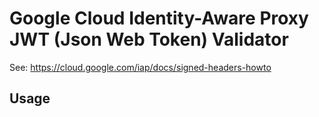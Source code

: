 # Google Cloud Identity-Aware Proxy JWT (Json Web Token) Validator

See: https://cloud.google.com/iap/docs/signed-headers-howto

## Usage

```
```
